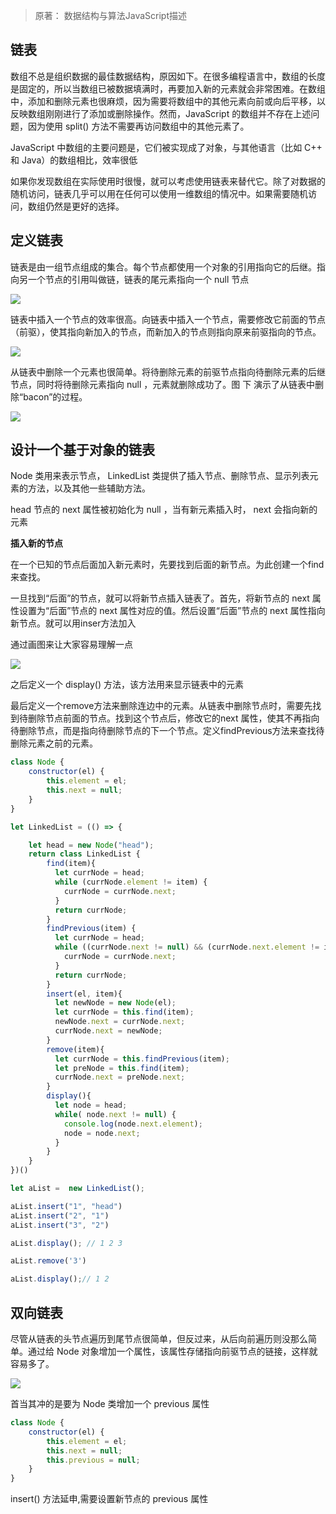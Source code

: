 > 原著： 数据结构与算法JavaScript描述

## 链表

数组不总是组织数据的最佳数据结构，原因如下。在很多编程语言中，数组的长度是固定的，所以当数组已被数据填满时，再要加入新的元素就会非常困难。在数组中，添加和删除元素也很麻烦，因为需要将数组中的其他元素向前或向后平移，以反映数组刚刚进行了添加或删除操作。然而，JavaScript 的数组并不存在上述问题，因为使用 split() 方法不需要再访问数组中的其他元素了。

JavaScript 中数组的主要问题是，它们被实现成了对象，与其他语言（比如 C++ 和 Java）的数组相比，效率很低

如果你发现数组在实际使用时很慢，就可以考虑使用链表来替代它。除了对数据的随机访问，链表几乎可以用在任何可以使用一维数组的情况中。如果需要随机访问，数组仍然是更好的选择。

## 定义链表

链表是由一组节点组成的集合。每个节点都使用一个对象的引用指向它的后继。指向另一个节点的引用叫做链，链表的尾元素指向一个 null 节点

![](https://upload-images.jianshu.io/upload_images/8812203-a415dd23e8eea24c.png?imageMogr2/auto-orient/strip%7CimageView2/2/w/1240)


链表中插入一个节点的效率很高。向链表中插入一个节点，需要修改它前面的节点（前驱），使其指向新加入的节点，而新加入的节点则指向原来前驱指向的节点。

![](https://upload-images.jianshu.io/upload_images/8812203-bf0807666ec5877a.png?imageMogr2/auto-orient/strip%7CimageView2/2/w/1240)


从链表中删除一个元素也很简单。将待删除元素的前驱节点指向待删除元素的后继节点，同时将待删除元素指向 null ，元素就删除成功了。图 下 演示了从链表中删除“bacon”的过程。

![](https://upload-images.jianshu.io/upload_images/8812203-874e5db597d793c7.png?imageMogr2/auto-orient/strip%7CimageView2/2/w/1240)

## 设计一个基于对象的链表

Node 类用来表示节点， LinkedList 类提供了插入节点、删除节点、显示列表元素的方法，以及其他一些辅助方法。

head 节点的 next 属性被初始化为 null ，当有新元素插入时， next 会指向新的元素

**插入新的节点**

在一个已知的节点后面加入新元素时，先要找到后面的新节点。为此创建一个find来查找。

一旦找到“后面”的节点，就可以将新节点插入链表了。首先，将新节点的 next 属性设置为“后面”节点的 next 属性对应的值。然后设置“后面”节点的 next 属性指向新节点。就可以用inser方法加入

通过画图来让大家容易理解一点

![](https://upload-images.jianshu.io/upload_images/8812203-9a0f173896fac96e.png?imageMogr2/auto-orient/strip%7CimageView2/2/w/1240)


之后定义一个 display() 方法，该方法用来显示链表中的元素

最后定义一个remove方法来删除连边中的元素。从链表中删除节点时，需要先找到待删除节点前面的节点。找到这个节点后，修改它的next 属性，使其不再指向待删除节点，而是指向待删除节点的下一个节点。定义findPrevious方法来查找待删除元素之前的元素。

```js
class Node {
    constructor(el) {
        this.element = el;
        this.next = null;
    }
}

let LinkedList = (() => {

    let head = new Node("head");
    return class LinkedList {
        find(item){
          let currNode = head;
          while (currNode.element != item) {
            currNode = currNode.next;
          }
          return currNode;
        }
        findPrevious(item) {
          let currNode = head;
          while ((currNode.next != null) && (currNode.next.element != item)) {
            currNode = currNode.next;
          }
          return currNode;
        }
        insert(el, item){
          let newNode = new Node(el);
          let currNode = this.find(item);
          newNode.next = currNode.next;
          currNode.next = newNode; 
        }
        remove(item){
          let currNode = this.findPrevious(item);
          let preNode = this.find(item);
          currNode.next = preNode.next;
        }
        display(){
          let node = head;
          while( node.next != null) {
            console.log(node.next.element);
            node = node.next;
          }
        }
    }
})()

let aList =  new LinkedList();

aList.insert("1", "head")
aList.insert("2", "1")
aList.insert("3", "2")

aList.display(); // 1 2 3

aList.remove('3')

aList.display();// 1 2
```

## 双向链表

尽管从链表的头节点遍历到尾节点很简单，但反过来，从后向前遍历则没那么简单。通过给 Node 对象增加一个属性，该属性存储指向前驱节点的链接，这样就容易多了。

![](https://upload-images.jianshu.io/upload_images/8812203-a573f775a4909892.png?imageMogr2/auto-orient/strip%7CimageView2/2/w/1240)

首当其冲的是要为 Node 类增加一个 previous 属性

```js
class Node {
    constructor(el) {
        this.element = el;
        this.next = null;
        this.previous = null;
    }
}
```

insert() 方法延申,需要设置新节点的 previous 属性

```js

```
